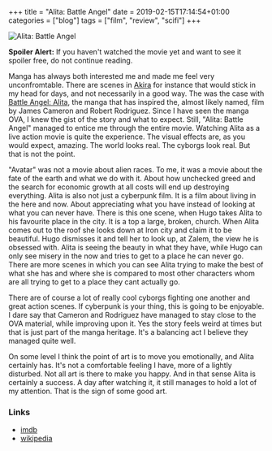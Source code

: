 +++
title = "Alita: Battle Angel"
date = 2019-02-15T17:14:54+01:00
categories = ["blog"]
tags = ["film", "review", "scifi"]
+++

![Alita: Battle Angel](/images/Alita-poster.jpg)  

__Spoiler Alert:__ If you haven't watched the movie yet and want to see it spoiler free, do not continue reading.  

Manga has always both interested me and made me feel very unconfromtable. There are scenes in [Akira](https://www.imdb.com/title/tt0094625/) for instance that would stick in my head for days, and not necessarily in a good way. The was the case with [Battle Angel: Alita](https://en.wikipedia.org/wiki/Battle_Angel_Alita), the manga that has inspired the, almost likely named, film by James Cameron and Robert Rodriguez. Since I have seen the manga OVA, I knew the gist of the story and what to expect. Still, "Alita: Battle Angel" managed to entice me through the entire movie. Watching Alita as a live action movie is quite the experience. The visual effects are, as you would expect, amazing. The world looks real. The cyborgs look real. But that is not the point.

"Avatar" was not a movie about alien races. To me, it was a movie about the fate of the earth and what we do with it. About how unchecked greed and the search for economic growth at all costs will end up destroying everything. Alita is also not just a cyberpunk film. It is a film about living in the here and now. About appreciating what you have instead of looking at what you can never have. There is this one scene, when Hugo takes Alita to his favourite place in the city. It is a top a large, broken, church. When Alita comes out to the roof she looks down at Iron city and claim it to be beautiful. Hugo dismisses it and tell her to look up, at Zalem, the view he is obsessed with. Alita is seeing the beauty in what they have, while Hugo can only see misery in the now and tries to get to a place he can never go. There are more scenes in which you can see Alita trying to make the best of what she has and where she is compared to most other characters whom are all trying to get to a place they cant actually go.

There are of course a lot of really cool cyborgs fighting one another and great action scenes. If cyberpunk is your thing, this is going to be enjoyable. I dare say that Cameron and Rodriguez have managed to stay close to the OVA material, while improving upon it. Yes the story feels weird at times but that is just part of the manga heritage. It's a balancing act I believe they managed quite well.

On some level I think the point of art is to move you emotionally, and Alita certainly has. It's not a comfortable feeling I have, more of a lightly disturbed. Not all art is there to make you happy. And in that sense Alita is certainly a success. A day after watching it, it still manages to hold a lot of my attention. That is the sign of some good art.

### Links
- [imdb](https://www.imdb.com/title/tt0437086/?ref_=nv_sr_1)
- [wikipedia](https://en.wikipedia.org/wiki/Alita%3A_Battle_Angel)

